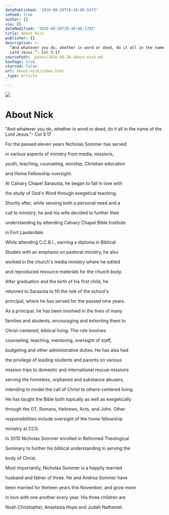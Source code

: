 ```yaml
---
datePublished: '2016-08-28T20:48:06.647Z'
inFeed: true
author: []
via: {}
dateModified: '2016-08-28T20:48:06.178Z'
title: About Nick
publisher: {}
description: >-
  “And whatever you do, whether in word or deed, do it all in the name of the
  Lord Jesus.”- Col 3:17
sourcePath: _posts/2016-08-28-about-nick.md
hasPage: true
starred: false
url: about-nick/index.html
_type: Article

---
```

![](https://the-grid-user-content.s3-us-west-2.amazonaws.com/d02d9d91-2ec2-4dbd-97d8-3e0baf44a44f.jpg)

# About Nick

"And whatever you do, whether in word or deed, do it all in the name of the Lord Jesus."- Col 3:17

For the passed eleven years Nicholas Sommer has served

in various aspects of ministry from media, missions,

youth, teaching, counseling, worship, Christian education

and Home Fellowship oversight.

At Calvary Chapel Sarasota, he began to fall in love with

the study of God's Word through exegetical teaching.

Shortly after, while sensing both a personal need and a

call to ministry, he and his wife decided to further their

understanding by attending Calvary Chapel Bible Institute

in Fort Lauderdale.

While attending C.C.B.I., earning a diploma in Biblical

Studies with an emphasis on pastoral ministry, he also

worked in the church's media ministry where he edited

and reproduced resource materials for the church body.

After graduation and the birth of his first child, he

returned to Sarasota to fill the role of the school's

principal, where he has served for the passed nine years.

As a principal, he has been involved in the lives of many

families and students, encouraging and exhorting them to

Christ-centered, biblical living. The role involves

counseling, teaching, mentoring, oversight of staff,

budgeting and other administrative duties. He has also had

the privilege of leading students and parents on various

mission trips to domestic and international rescue missions

serving the homeless, orphaned and substance abusers,

intending to model the call of Christ to others-centered living.

He has taught the Bible both topically as well as exegetically

through the OT, Romans, Hebrews, Acts, and John. Other

responsibilities include oversight of the home fellowship

ministry at CCS.

In 2010 Nicholas Sommer enrolled in Reformed Theological

Seminary to further his biblical understanding in serving the

body of Christ.

Most importantly, Nicholas Sommer is a happily married

husband and father of three. He and Andrea Sommer have

been married for thirteen years this November, and grow more

in love with one another every year. His three children are

Noah Christopher, Anastasia Hope and Judah Nathaniel.